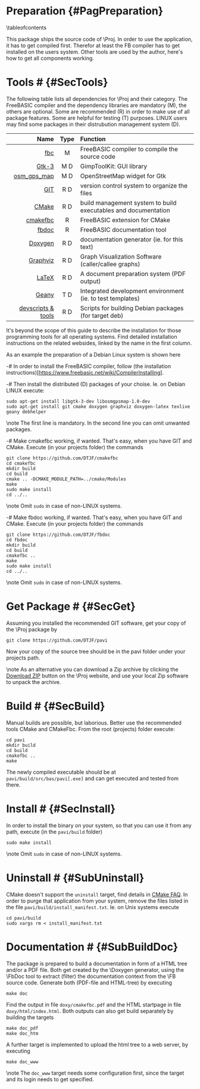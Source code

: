 Preparation {#PagPreparation}
===========
\tableofcontents

This package ships the source code of \Proj. In order to use the
application, it has to get compiled first. Therefor at least the FB
compiler has to get installed on the users system. Other tools are used
by the author, here's how to get all components working.


# Tools # {#SecTools}

The following table lists all dependencies for \Proj and their
category. The FreeBASIC compiler and the dependency libraries are
mandatory (M), the others are optional. Some are recommended (R) in
order to make use of all package features. Some are helpful for testing
(T) purposes. LINUX users may find some packages in their distrubution
management system (D).

|                                             Name  | Type |  Function                                                      |
| ------------------------------------------------: | :--: | :------------------------------------------------------------- |
| [fbc](http://www.freebasic.net)                   | M    | FreeBASIC compiler to compile the source code                  |
| [Gtk-3](http://www.gtk.org)                       | M  D | GimpToolKit: GUI library                                       |
| [osm_gps_map](http://github.com/nzjrs/osm-gps-map)| M  D | OpenStreetMap widget for Gtk                                   |
| [GIT](http://git-scm.com/)                        | R  D | version control system to organize the files                   |
| [CMake](http://www.cmake.org)                     | R  D | build management system to build executables and documentation |
| [cmakefbc](http://github.com/DTJF/cmakefbc)       | R    | FreeBASIC extension for CMake                                  |
| [fbdoc](http://github.com/DTJF/fbdoc)             | R    | FreeBASIC documentation tool                                   |
| [Doxygen](http://www.doxygen.org/)                | R  D | documentation generator (ie. for this text)                    |
| [Graphviz](http://www.graphviz.org/)              | R  D | Graph Visualization Software (caller/callee graphs)            |
| [LaTeX](https://latex-project.org/ftp.html)       | R  D | A document preparation system (PDF output)                     |
| [Geany](http://www.geany.org/)                    | T  D | Integrated development environment (ie. to test templates)     |
| [devscripts & tools](https://www.debian.org/doc)  | R  D | Scripts for building Debian packages (for target deb)          |

It's beyond the scope of this guide to describe the installation for
those programming tools for all operating systems. Find detailed
installation instructions on the related websides, linked by the name
in the first column.

As an example the preparation of a Debian Linux system is shown here

-# In order to install the FreeBASIC compiler, follow (the installation
   instructions)[https://www.freebasic.net/wiki/CompilerInstalling].

-# Then install the distributed (D) packages of your choise. Ie. on
   Debian LINUX execute:
   ~~~{.txt}
   sudo apt-get install libgtk-3-dev libosmgpsmap-1.0-dev
   sudo apt-get install git cmake doxygen graphviz doxygen-latex texlive geany debhelper
   ~~~
   \note The first line is mandatory. In the second line you can omit
   unwanted packages.

-# Make cmakefbc working, if wanted. That's easy, when you have GIT and
   CMake. Execute (in your projects folder) the commands
   ~~~{.txt}
   git clone https://github.com/DTJF/cmakefbc
   cd cmakefbc
   mkdir build
   cd build
   cmake .. -DCMAKE_MODULE_PATH=../cmake/Modules
   make
   sudo make install
   cd ../..
   ~~~
   \note Omit `sudo` in case of non-LINUX systems.

-# Make fbdoc working, if wanted. That's easy, when you have GIT and
   CMake. Execute (in your projects folder) the commands
   ~~~{.txt}
   git clone https://github.com/DTJF/fbdoc
   cd fbdoc
   mkdir build
   cd build
   cmakefbc ..
   make
   sudo make install
   cd ../..
   ~~~
   \note Omit `sudo` in case of non-LINUX systems.


# Get Package # {#SecGet}

Assuming you installed the recommended GIT software, get your copy of
the \Proj package by

~~~{.txt}
git clone https://github.com/DTJF/pavi
~~~

Now your copy of the source tree should be in the pavi folder under
your projects path.

\note As an alternative you can download a Zip archive by clicking the
	  [Download ZIP](https://github.com/DTJF/pavi/archive/master.zip)
	  button on the \Proj website, and use your local Zip software to
	  unpack the archive.


# Build # {#SecBuild}

Manual builds are possible, but laborious. Better use the recommended
tools CMake and CMakeFbc. From the root (projects) folder execute:

~~~{.txt}
cd pavi
mkdir build
cd build
cmakefbc ..
make
~~~

The newly compiled executable should be at
`pavi/build/src/bas/pavi[.exe]` and can get executed and tested from
there.


# Install # {#SecInstall}

In order to install the binary on your system, so that you can use it
from any path, execute (in the `pavi/build` folder)

~~~{.txt}
sudo make install
~~~

\note Omit `sudo` in case of non-LINUX systems.


# Uninstall # {#SubUninstall}

CMake doesn't support the `uninstall` target, find details in [CMake
FAQ](https://cmake.org/Wiki/CMake_FAQ#Can_I_do_.22make_uninstall.22_with_CMake.3F).
In order to purge that application from your system, remove the files
listed in the file `pavi/build/install_manifest.txt`. Ie. on Unix
systems execute

~~~{.txt}
cd pavi/build
sudo xargs rm < install_manifest.txt
~~~


# Documentation #  {#SubBuildDoc}

The package is prepared to build a documentation in form of a HTML tree
and/or a PDF file. Both get created by the \Doxygen generator, using the
\FbDoc tool to extract (filter) the documentation context from the \FB
source code. Generate both (PDF-file and HTML-tree) by executing

~~~{.txt}
make doc
~~~

Find the output in file `doxy/cmakefbc.pdf` and the HTML startpage in
file `doxy/html/index.html`. Both outputs can also get build separately
by building the targets

~~~{.txt}
make doc_pdf
make doc_htm
~~~

A further target is implemented to upload the html tree to a web
server, by executing

~~~{.txt}
make doc_www
~~~

\note The `doc_www` target needs some configuration first, since the
      target and its login needs to get specified.
